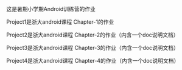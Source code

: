 这是暑期小学期Android训练营的作业

Project1是浙大android课程 Chapter-1的作业

Project2是浙大android课程 Chapter-2的作业（内含一个doc说明文档）

Project3是浙大android课程 Chapter-3的作业（内含一个doc说明文档）

Project4是浙大android课程 Chapter-4的作业（内含一个doc说明文档）
